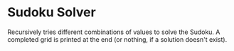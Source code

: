 # Sudoku Solver
Recursively tries different combinations of values to solve the Sudoku. A completed grid is printed at the end (or nothing, if a solution doesn't exist).
